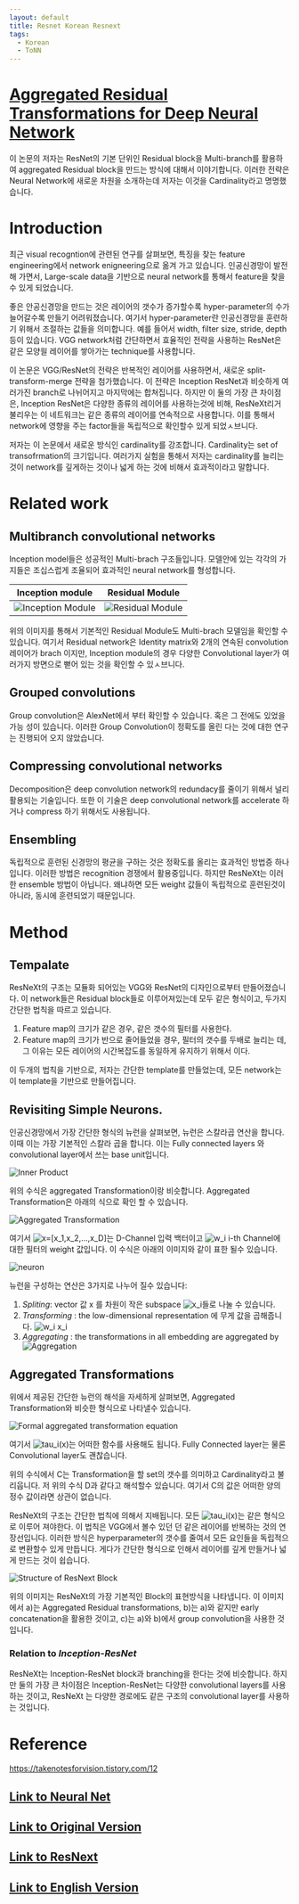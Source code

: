 ```yaml
---
layout: default
title: Resnet Korean Resnext
tags:
  - Korean
  - ToNN
---
```

# [Aggregated Residual Transformations for Deep Neural Network](https://arxiv.org/pdf/1611.05431.pdf)

이 논문의 저자는 ResNet의 기본 단위인 Residual block을 Multi-branch를 활용하여 aggregated Residual block을 만드는 방식에 대해서 이야기합니다. 이러한 전략은 Neural Network에 새로운 차원을 소개하는데 저자는 이것을 Cardinality라고 명명했습니다.

# Introduction

최근 visual recogntion에 관련된 연구를 살펴보면, 특징을 찾는 feature engineering에서 network enigneering으로 옮겨 가고 있습니다. 인공신경망이 발전해 가면서, Large-scale data을 기반으로 neural network를 통해서 feature을 찾을 수 있게 되었습니다.

좋은 안공신경망을 만드는 것은 레이어의 갯수가 증가할수록 hyper-parameter의 수가 늘어갈수록 만들기 어려워졌습니다. 여기서 hyper-parameter란 인공신경망을 훈련하기 위해서 조절하는 값들을 의미합니다. 예를 들어서 width, filter size, stride, depth 등이 있습니다. VGG network처럼 간단하면서 효율적인 전략을 사용하는 ResNet은 같은 모양읠 레이어를 쌓아가는 technique를 사용합니다.

이 논문은 VGG/ResNet의 전략은 반복적인 레이어를 사용하면서, 새로운 split-transform-merge 전략을 첨가했습니다. 이 전략은 Inception ResNet과 비슷하게 여러가진 branch로 나뉘어지고 마지막에는 합쳐집니다. 하지만 이 둘의 가장 큰 차이점은, Inception ResNet은 다양한 종류의 레이어를 사용하는것에 비해, ResNeXt리거 불리우는 이 네트워크는 같은 종류의 레이어를 연속적으로 사용합니다. 이를 통해서 network에 영향을 주는 factor들을 독립적으로 확인할수 있게 되었ㅅ브니다.

저자는 이 논문에서 새로운 방식인 cardinality를 강조합니다. Cardinality는 set of transofrmation의 크기입니다. 여러가지 실험을 통해서 저자는 cardinality를 늘리는 것이 network를 깊게하는 것이나 넓게 하는 것에 비해서 효과적이라고 말합니다.

# Related work
## Multibranch convolutional networks

Inception model들은 성공적인 Multi-brach 구조들입니다. 모델안에 있는 각각의 가지들은 조십스럽게 조율되어 효과적인 neural network를 형성합니다.

Inception module | Residual Module
-----------------|-----------------
![Inception Module](/assets/images/ToNN/ResNet/ResNext/InceptionModuleWithDimensionReductions.png) | ![Residual Module](/assets/images/ToNN/ResNet/ResNext/ResidualBlock.png)

위의 이미지를 통해서 기본적인 Residual Module도 Multi-brach 모델임을 확인할 수 있습니다. 여기서 Residual network은 Identity matrix와 2개의 연속된 convolution레이어가 brach 이지만, Inception module의 경우 다양한 Convolutional layer가 여러가지 방면으로 뻗어 있는 것을 확인할 수 있ㅅ브니다.

## Grouped convolutions

Group convolution은 AlexNet에서 부터 확인할 수 있습니다. 혹은 그 전에도 있었을 가능 성이 있습니다. 이러한 Group Convolution이 정확도를 올린 다는 것에 대한 연구는 진행되어 오지 않았습니다.

## Compressing convolutional networks

Decomposition은 deep convolution network의 redundacy를 줄이기 위해서 널리 활용되는 기술입니다. 또한 이 기술은 deep convolutional network를 accelerate 하거나 compress 하기 위해서도 사용됩니다.

## Ensembling

독립적으로 훈련된 신경망의 평균을 구하는 것은 정확도를 올리는 효과적인 방법증 하나입니다. 이러한 방법은 recognition 경쟁에서 활용중입니다. 하지만 ResNeXt는 이러한 ensemble 방법이 아닙니다. 왜냐하면 모든 weight 값들이 독립적으로 훈련된것이 아니라, 동시에 훈련되었기 때문입니다.

# Method
## Tempalate

ResNeXt의 구조는 모듈화 되어있는 VGG와 ResNet의 디자인으로부터 만들어졌습니다. 이 network들은 Residual block들로 이루어져있는데 모두 같은 형식이고, 두가지 간단한 법칙을 따르고 있습니다.

 1. Feature map의 크기가 같은 경우, 같은 갯수의 필터를 사용한다.
 2. Feature map의 크기가 반으로 줄어들었을 경우, 필터의 갯수를 두배로 늘리는 데, 그 이유는 모든 레이어의 시간복잡도를 동일하게 유지하기 위해서 이다.

이 두개의 법칙을 기반으로, 저자는 간단한 template를 만들었는데, 모든 network는 이 template을 기반으로 만들어집니다. 

## Revisiting Simple Neurons.

인공신경망에서 가장 간단한 형식의 뉴런을 살펴보면, 뉴런은 스칼라곱 연산을 합니다. 이때  이는 가장 기본적인 스칼라 곱을 합니다. 이는 Fully connected layers 와 convolutional layer에서 쓰는 base unit입니다.

![Inner Product](/assets/images/ToNN/ResNet/ResNext/InnerProduct.png)

위의 수식은 aggregated Transformation이랑 비슷합니다. Aggregated Transformation은 아래의 식으로 확인 할 수 있습니다.

![Aggregated Transformation](/assets/images/ToNN/ResNet/ResNext/AggregatedTrasnformation.png)

여기서 ![x=[x_1,x_2,...,x_D]](https://latex.codecogs.com/svg.image?x=[x_1,x_2,...,x_D])는 D-Channel 입력 백터이고 ![w_i](https://latex.codecogs.com/svg.image?w_i) i-th Channel에 대한 필터의 weight 값입니다. 이 수식은 아래의 이미지와 같이 표한 될수 있습니다.

![neuron](/assets/images/ToNN/ResNet/ResNext/neuron.png)

뉴런을 구성하는 연산은 3가지로 나누어 질수 있습니다:

1. *Spliting*: vector 값 x 를 차원이 작은 subspace ![x_i](https://latex.codecogs.com/svg.image?x_i)들로 나눌 수 있습니다.
2. *Transforming* : the low-dimensional representation 에 무게 값을 곱해줍니다. ![w_i x_i](https://latex.codecogs.com/svg.image?w_ix_i)
3. *Aggregating* : the transformations in all embedding are aggregated by ![Aggregation](https://latex.codecogs.com/svg.image?\inline\sum_{i=1}^{D})

## Aggregated Transformations

위에서 제공된 간단한 뉴런의 해석을 자세하게 살펴보면, Aggregated Transformation와 비슷한 형식으로 나타낼수 있습니다.

![Formal aggregated transformation equation](/assets/images/ToNN/ResNet/ResNext/formalAggregatedTransformEquation.png)

여기서 ![tau_i(x)](https://latex.codecogs.com/svg.image?T_i(x))는 어떠한 함수를 사용해도 됩니다. Fully Connected layer는 물론 Convolutional layer도 괜찮습니다.

위의 수식에서 C는 Transformation을 할 set의 갯수를 의미하고 Cardinality라고 불리웁니다. 저 위의 수식 D과 같다고 해석할수 있습니다. 여기서 C의 값은 어떠한 양의 정수 값이라면 상관이 없습니다.

ResNeXt의 구조는 간단한 법칙에 의해서 지배됩니다. 모든 ![tau_i(x)](https://latex.codecogs.com/svg.image?T_i(x))는 같은 형식으로 이루어 져야한다. 이 법칙은 VGG에서 볼수 있던 던 같은 레이어를 반복하는 것의 연장선입니다. 이러한 방식은 hyperparameter의 갯수를 줄여서 모든 요인들을 독립적으로 변환할수 있게 만듭니다. 게다가 간단한 형식으로 인해서 레이어를 깊게 만들거나 넓게 만드는 것이 쉽습니다.

![Structure of ResNext Block](/assets/images/ToNN/ResNet/ResNext/StructureOfResNextBlock.png)

위의 이미지는 ResNeXt의 가장 기본적인 Block의 표현방식을 나타냅니다. 이 이미지에서 a)는 Aggregated Residual transformations, b)는 a)와 같지만 early concatenation을 활용한 것이고, c)는 a)와 b)에서 group convolution을 사용한 것입니다.

### Relation to ***Inception-ResNet***

ResNeXt는 Inception-ResNet block과 branching을 한다는 것에 비슷합니다. 하지만 둘의 가장 큰 차이점은 Inception-ResNet는 다양한 convolutional layers를 사용하는 것이고, ResNeXt 는 다양한 경로에도 같은 구조의 convolutional layer를 사용하는 것입니다.

# Reference

https://takenotesforvision.tistory.com/12

## [Link to Neural Net](../../../)
## [Link to Original Version](../)
## [Link to ResNext](../ResNext/)
## [Link to English Version](../../ResNext)